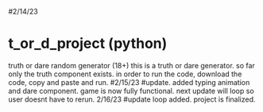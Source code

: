#2/14/23
# t_or_d_project (python)
truth or dare random generator (18+)
this is a truth or dare generator. so far only the truth component exists.
in order to run the code, download the code, copy and paste and run.
#2/15/23
#update. added typing animation and dare component. game is now fully functional. next update will loop so user doesnt have to rerun.
2/16/23
#update loop added. project is finalized.
